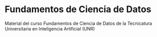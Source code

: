 # Fundamentos de Ciencia de Datos
Material del curso Fundamentos de Ciencia de Datos de la Tecnicatura Universitaria en Inteligencia Artificial (UNR)
